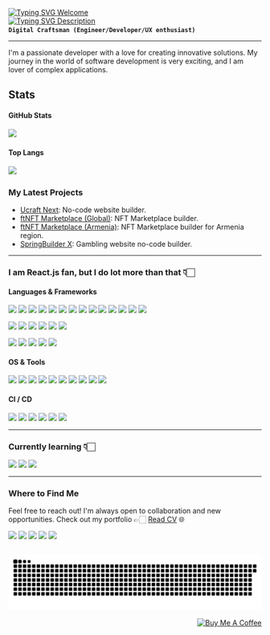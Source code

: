 [![Typing SVG Welcome](https://readme-typing-svg.demolab.com?font=Anta&size=32&duration=1&pause=2000&color=8ec07c&repeat=false&random=false&width=300&lines=Hello%2C+I+am+David)](https://git.io/typing-svg)  
[![Typing SVG Description](https://readme-typing-svg.demolab.com?font=Fira+Code&size=22&duration=1000&pause=2000&color=9AC08C&random=false&width=435&lines=Front-end+Software+Engineer;7+years+of+coding+experience)](https://git.io/typing-svg)  
**`Digital Craftsman (Engineer/Developer/UX enthusiast)`**

---

I'm a passionate developer with a love for creating innovative solutions. My journey in the world of software development is very exciting, and I am lover of complex applications.

## Stats

#### GitHub Stats
<img src="https://github-readme-stats-kigary.vercel.app/api?hide=issues&theme=gruvbox&username=kigary&show_icons=true&hide_title=true" />

#### Top Langs
<img src="https://github-readme-stats-kigary.vercel.app/api/top-langs/?username=kigary&layout=compact&hide_title=true&size_weight=0.5&count_weight=0.5" />

### My Latest Projects

- [Ucraft Next](https://next.ucraft.com/): No-code website builder.
- [ftNFT Marketplace (Global)](https://www.ftnft.com/): NFT Marketplace builder.
- [ftNFT Marketplace (Armenia)](https://ftnft.am/en): NFT Marketplace builder for Armenia region.
- [SpringBuilder X](https://www.betconstruct.com/springbuilderx): Gambling website no-code builder.

---

### I am React.js fan, but I do lot more than that 👇🏻

#### Languages & Frameworks

<p>
    <img src="https://img.shields.io/badge/React-20232A?style=for-the-badge&logo=react&logoColor=61DAFB" height=32 />
    <img src="https://img.shields.io/badge/TypeScript-007ACC?style=for-the-badge&logo=typescript&logoColor=white" height=32 />
    <img src="https://img.shields.io/badge/JavaScript-F7DF1E?style=for-the-badge&logo=javascript&logoColor=062e6f" height=32 />
    <img src="https://img.shields.io/badge/-React%20Query-FF4154?style=for-the-badge&logo=react%20query&logoColor=white" height=32 />
    <img src="https://img.shields.io/badge/Redux-593D88?style=for-the-badge&logo=redux&logoColor=white" height=32 />
    <img src="https://img.shields.io/badge/React_Router-CA4245?style=for-the-badge&logo=react-router&logoColor=white" height=32 />
    <img src="https://img.shields.io/badge/next.js-000000?style=for-the-badge&logo=nextdotjs&logoColor=white" height=32 />
    <img src="https://img.shields.io/badge/json%20web%20tokens-323330?style=for-the-badge&logo=json-web-tokens&logoColor=pink" height=32 />
    <img src="https://img.shields.io/badge/rxjs-%23B7178C.svg?style=for-the-badge&logo=reactivex&logoColor=white" height=32 />
    <img src="https://img.shields.io/badge/styled--components-DB7093?style=for-the-badge&logo=styled-components&logoColor=white" height=32 />
    <img src="https://img.shields.io/badge/less-2B4C80?style=for-the-badge&logo=less&logoColor=white" height=32 />
    <img src="https://img.shields.io/badge/Tailwind_CSS-38B2AC?style=for-the-badge&logo=tailwind-css&logoColor=white" height=32 />
    <img src="https://img.shields.io/badge/ember-1C1E24?style=for-the-badge&logo=ember.js&logoColor=D04A37" height=32 />
    <img src="https://img.shields.io/badge/web3.js-F16822?style=for-the-badge&logo=web3.js&logoColor=white" height=32 />
</p>
<p>
    <img src="https://img.shields.io/badge/webpack-%238DD6F9.svg?style=for-the-badge&logo=webpack&logoColor=black" height=32 />
    <img src="https://img.shields.io/badge/yarn-%232C8EBB.svg?style=for-the-badge&logo=yarn&logoColor=white" height=32 />
    <img src="https://img.shields.io/badge/NPM-%23CB3837.svg?style=for-the-badge&logo=npm&logoColor=white" height=32 />
    <img src="https://img.shields.io/badge/firebase-a08021?style=for-the-badge&logo=firebase&logoColor=ffcd34" height=32 />
    <img src="https://img.shields.io/badge/Jest-323330?style=for-the-badge&logo=Jest&logoColor=white" height=32 />
    <img src="https://img.shields.io/badge/-TestingLibrary-%23E33332?style=for-the-badge&logo=testing-library&logoColor=white" height=32 />
</p>
<p>
    <img src="https://img.shields.io/badge/Python-3776AB?style=for-the-badge&logo=python&logoColor=ffef00" height=32 />
    <img src="https://img.shields.io/badge/C%2B%2B-00599C?style=for-the-badge&logo=c%2B%2B&logoColor=white" height=32 />
    <img src="https://img.shields.io/badge/Swift-FA7343?style=for-the-badge&logo=swift&logoColor=white" height=32 />
    <img src="https://img.shields.io/badge/MySQL-00000F?style=for-the-badge&logo=mysql&logoColor=white" height=32 />
    <img src="https://img.shields.io/badge/GraphQL-E434AA?style=for-the-badge&logo=graphql&logoColor=white" height=32 />
</p>

#### OS & Tools

<p>
    <img src="https://img.shields.io/badge/jira-%230A0FFF.svg?style=for-the-badge&logo=jira&logoColor=white" height=32 />
    <img src="https://img.shields.io/badge/Obsidian-%23483699.svg?style=for-the-badge&logo=obsidian&logoColor=white" height=32 />
    <img src="https://img.shields.io/badge/Slack-4A154B?style=for-the-badge&logo=slack&logoColor=white" height=32 />
    <img src="https://img.shields.io/badge/IntelliJIDEA-000000.svg?style=for-the-badge&logo=intellij-idea&logoColor=white" height=32 />
    <img src="https://img.shields.io/badge/-Swagger-%23Clojure?style=for-the-badge&logo=swagger&logoColor=white" height=32 />
    <img src="https://img.shields.io/badge/Shell_Script-121011?style=for-the-badge&logo=gnu-bash&logoColor=white" height=32 />
    <img src="https://img.shields.io/badge/Linux-FCC624?style=for-the-badge&logo=linux&logoColor=black" height=32 />
    <img src="https://img.shields.io/badge/Ubuntu-E95420?style=for-the-badge&logo=ubuntu&logoColor=white" height=32 />
    <img src="https://img.shields.io/badge/Debian-D70A53?style=for-the-badge&logo=debian&logoColor=white" height=32 />
    <img src="https://img.shields.io/badge/Kali-268BEE?style=for-the-badge&logo=kalilinux&logoColor=white" height=32 />
</p>

#### CI / CD

<p>
    <img src="https://img.shields.io/badge/git-%23F05033.svg?style=for-the-badge&logo=git&logoColor=white" height=32 />
    <img src="https://img.shields.io/badge/github-%23121011.svg?style=for-the-badge&logo=github&logoColor=white" height=32 />
    <img src="https://img.shields.io/badge/github%20actions-%232671E5.svg?style=for-the-badge&logo=githubactions&logoColor=white" height=32 />
    <img src="https://img.shields.io/badge/bitbucket-%230047B3.svg?style=for-the-badge&logo=bitbucket&logoColor=white" height=32 />
    <img src="https://img.shields.io/badge/Vercel-000000?style=for-the-badge&logo=vercel&logoColor=white" height=32 />
    <img src="https://img.shields.io/badge/docker-%230db7ed.svg?style=for-the-badge&logo=docker&logoColor=white" height=32 />
</p>

---

### Currently learning 👇🏻

<p>
    <img src="https://img.shields.io/badge/Solidity-%23363636.svg?style=for-the-badge&logo=solidity&logoColor=white" height=32 />
    <img src="https://img.shields.io/badge/vite-%23646CFF.svg?style=for-the-badge&logo=vite&logoColor=white" height=32 />
    <img src="https://img.shields.io/badge/svelte-%23f1413d.svg?style=for-the-badge&logo=svelte&logoColor=white" height=32 />
</p>

---

### Where to Find Me

Feel free to reach out! I'm always open to collaboration and new opportunities. Check out my portfolio 👉🏻 [Read CV](https://read.cv/kigary) 🌐
<p>
    <a href="https://linkedin.com/in/kigary" style="display: inline-flex">
        <img src="https://img.shields.io/badge/LinkedIn-0077B5?style=for-the-badge&logo=linkedin&logoColor=white" height=30 />
    </a>
    <a href="https://t.me/koumyakusuji" style="display: inline-flex">
        <img src="https://img.shields.io/badge/Telegram-2CA5E0?style=for-the-badge&logo=telegram&logoColor=white" height=30 />
    </a>
    <a href="https://medium.com/@kigary" style="display: inline-flex">
        <img src="https://img.shields.io/badge/Medium-12100E?style=for-the-badge&logo=medium&logoColor=white" height=30 />
    </a>
    <a href="mailto:david.mirumyan.job@gmail.com" target="_blank" style="display: inline-flex">
        <img src="https://img.shields.io/badge/Gmail-D14836?style=for-the-badge&logo=gmail&logoColor=white" height=30 />
    </a>
    <a href="mailto:david.mirumyan@proton.me" target="_blank" style="display: inline-flex">
        <img src="https://img.shields.io/badge/ProtonMail-8B89CC?style=for-the-badge&logo=protonmail&logoColor=white" height=30 />
    </a>
</p>

<picture>
    <source media="(prefers-color-scheme: dark)" srcset="https://raw.githubusercontent.com/kigary/kigary/output/github-contribution-grid-snake-dark.svg?v=1" />
    <source media="(prefers-color-scheme: light)" srcset="https://raw.githubusercontent.com/kigary/kigary/output/github-contribution-grid-snake.svg?v=1" />
    <img alt="github-snake" src="https://raw.githubusercontent.com/kigary/kigary/output/github-contribution-grid-snake.svg?v=1" />
</picture>
<p></p>
<p align="right">
    <a href="https://www.buymeacoffee.com/kigary" target="_blank" rel="noreferrer nofollow">
        <img src="https://cdn.buymeacoffee.com/buttons/default-red.png" alt="Buy Me A Coffee" height="40" width="170" >
    </a>
</p>

